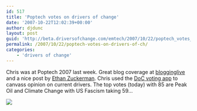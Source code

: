 ```yaml
---
id: 517
title: 'Poptech votes on drivers of change'
date: '2007-10-22T12:02:39+00:00'
author: djdunc
layout: post
guid: 'http://beta.driversofchange.com/emtech/2007/10/22/poptech_votes_on_drivers_of_ch/'
permalink: /2007/10/22/poptech-votes-on-drivers-of-ch/
categories:
    - 'drivers of change'
---
```


Chris was at Poptech 2007 last week. Great blog coverage at [blogginglive](https://www.poptech.org/blogginglive/) and a nice post by [Ethan Zuckerman](http://www.ethanzuckerman.com/blog/2007/10/19/poptech-sustainable-and-unsustainable-cities/). Chris used the [DoC voting app](http://driversofchange.com/poptech/) to canvass opinion on current drivers. The top votes (today) with 85 are Peak Oil and Climate Change with US Fascism taking 59…

[![](https://i0.wp.com/farm3.static.flickr.com/2289/1689121036_19768f31d6.jpg?w=1170)](http://driversofchange.com/poptech/)